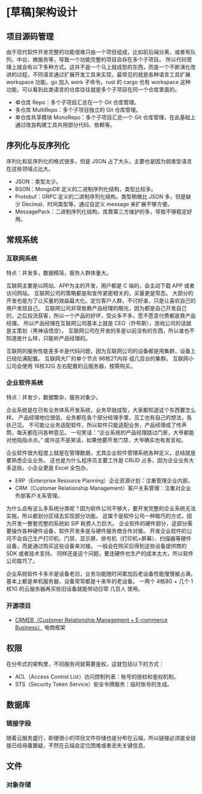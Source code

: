 # [草稿]架构设计

## 项目源码管理

由于现代软件开发完整的功能很难只由一个项目组成，比如前后端分离，或者有队列、中台、微服务等，导致一个功能完整的项目会存在多个子项目。
所以代码管理上就会有以下多种方式。这并不是一个马上就成型的东西，而是一个不断演化改进的过程，不同语言通过扩展开发工具来实现，最常见的就是各种语言工具扩展 workspace 功能。go 加入 work 子命令。rust 的 cargo 也有 workspace 这种功能，可以看到此类语言的仓库往往就是多个子项目在同一个仓库里面的。

- 单仓库 Repo：多个子项目汇总在一个 Git 仓库管理。
- 多仓库 MultiRepo：多个子项目独立的 Git 仓库管理。
- 单仓库共享模块 MonoRepo：多个子项目汇总一个 Git 仓库管理，在此基础上通过改良构建工具共用部分代码、依赖等。

## 序列化与反序列化

序列化和反序列化的格式很多，但是 JSON 占了大头，主要也是因为弱类型语言在这些领域占比大。

- JSON：类型太少。
- BSON：MongoDB 定义的二进制序列化结构，类型比较多。
- Protobuf：GRPC 定义的二进制序列化结构，类型稍微比 JSON 多，但是缺少 Decimal、时间类型等，通过自定义 message 来扩展不够方便。
- MessagePack：二进制序列化结构，库靠第三方维护的多，导致不够稳定好用。

## 常规系统

### 互联网系统

特点：并发多，数据精简，服务人群体量大。

互联网主要是以网站、APP为主的开发，用户都是 C 端的，会主动下载 APP 或者访问网站。
互联网公司的策略都是和宣传紧密相关的，买量更是常态。
大部分的开发也是为了让买量的效益最大化。定位客户人群，不讨好谁，只是让喜欢自己的用户发现自己。
互联网公司非常依赖产品经理的眼光，因为都是自己开发自己的，之后投流获客，所以一个产品的好坏，受众多不多，愿不愿意付费都是靠产品经理。
所以产品经理在互联网公司基本上就是 CEO（乔布斯），游戏公司的话就是主策划（黑神话悟空）。
互联网公司在开发的多是以前没有的东西，所以谁也不知道是什么样，只能听产品经理的。

互联网的服务性能差多半是代码问题，因为互联网公司的设备都是用集群，设备上已经拉满配置。
互联网大厂的单个节点 96核2T内存 组几百台的集群。
互联网小公司会使用 16核32G 左右配置的云服务器，按需购买。

### 企业软件系统

特点：并发少，数据繁杂，服务对象少。

企业系统是在已有业务体系开发系统，业务早就成型，大家都知道这个东西要怎么样。
产品经理地位很低，业务都在各个部分经理手里，员工也有自己的想法，各执己见。
不可能让业务适配软件，所以软件只能适配业务，产品经理成了传声筒，每天都在问各种意见。
一句笑话：“企业系统的产品经理路过门房，大爷都能对他指指点点。”
或许这不是笑话，如果他要开发门禁，大爷确实也有发言权。

企业软件很大程度上就是在管理数据，尤其企业软件管理系统各种定义，总结就是要熟悉企业业务。
这也是为什么程序员主要工作是 CRUD 占多，因为企业业务大多这些。小企业更是 Excel 全包办。

- ERP（Enterprise Resource Planning）企业资源计划：注重管理企业内部。
- CRM（Customer Relationship Management）客户关系管理：注重对企业外部客户关系管理。

为什么会有这么多系统分类呢？因为软件公司不够大，要开发完整的企业系统无法实施，所以都划分区域去实现部分功能。
这属于是软件公司一种取巧的方式，因为开发一整套完整的系统如 SIP 耗费人力巨大。
企业软件的硬件部分，这部分需要操作各种硬件设备，软件开发多是与硬件服务商合作对接。
开发企业软件的公司不会自己生产打印机、门禁、显示屏、排号机（打印机+屏幕）、扫描器等硬件设备，而是通过购买这些设备来对接。
一般会在购买后得到这些设备提供商的 SDK 或者技术支持。
同样还是这个问题，要连硬件也生产的成本太大，所以软件公司取巧了。

企业系统软件卡多半是设备老旧，业务功能随时间累加后老设备性能慢慢被占满，基本上都是单机服务器，设备常常都是十来年的老设备。
一两个 4核8G + 几个 1核1G 的云服务器再买些旧设备就能带动日常 几百人 使用。 

### 开源项目

- [CRMEB（Customer Relationship Management + E-commerce Business）](https://www.crmeb.com) 电商框架

## 权限

在分布式的架构里，不同服务间就需要鉴权，这就包括以下的方式：

- ACL（Access Control List）访问控制列表：账号的授权和鉴权机制。
- STS（Security Token Service）安全令牌服务：临时账号的生成。

## 数据库

### 链接字段

随着云服务盛行，即便很小的项目文件存储也是分布在云端，所以链接必须是全链接已经毋庸置疑，不然在云端会定位困难或者丢失关键信息。

## 文件

### 对象存储

